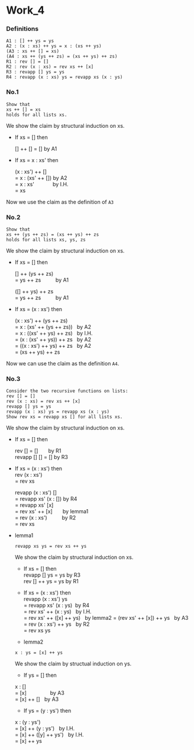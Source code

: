 # Work_4

### Definitions

```
A1 : [] ++ ys = ys
A2 : (x : xs) ++ ys = x : (xs ++ ys)
(A3 : xs ++ [] = xs)
(A4 : xs ++ (ys ++ zs) = (xs ++ ys) ++ zs)
R1 : rev [] = []
R2 : rev (x : xs) = rev xs ++ [x]
R3 : revapp [] ys = ys
R4 : revapp (x : xs) ys = revapp xs (x : ys)
```

### No.1

```
Show that
xs ++ [] = xs
holds for all lists xs.
```

We show the claim by structural induction on xs.

- If xs = [] then

  [] ++ [] = [] by A1

- If xs = x : xs' then

  (x : xs') ++ []  
  = x : (xs' ++ []) by A2  
  = x : xs' &emsp;&emsp;&emsp; by I.H.  
  = xs  
  
Now we use the claim as the definition of `A3`

### No.2

```
Show that
xs ++ (ys ++ zs) = (xs ++ ys) ++ zs
holds for all lists xs, ys, zs
```

We show the claim by structural induction on xs.

- If xs = [] then

  [] ++ (ys ++ zs)  
  = ys ++ zs &emsp;&emsp;&nbsp; by A1  
  
  ([] ++ ys) ++ zs  
  = ys ++ zs &emsp;&emsp;&nbsp; by A1

- If xs = (x : xs') then

  (x : xs') ++ (ys ++ zs)  
  = x : (xs' ++ (ys ++ zs)) &nbsp;&nbsp;by A2  
  = x : ((xs' ++ ys) ++ zs) &nbsp;&nbsp;by I.H.  
  = (x : (xs' ++ ys)) ++ zs &nbsp;&nbsp;by A2  
  = ((x : xs') ++ ys) ++ zs &nbsp;&nbsp;by A2  
  = (xs ++ ys) ++ zs  
  
Now we can use the claim as the definition `A4`.

### No.3

```
Consider the two recursive functions on lists:
rev [] = []
rev (x : xs) = rev xs ++ [x]
revapp [] ys = ys
revapp (x : xs) ys = revapp xs (x : ys)
Show rev xs = revapp xs [] for all lists xs.
```

We show the claim by structural induction on xs.

- If xs = [] then

  rev [] = [] &nbsp;&nbsp;&nbsp;&nbsp;&nbsp;&nbsp;by R1  
  revapp [] [] = [] by R3

- If xs = (x : xs') then  
  rev (x : xs')  
  = rev xs

  revapp (x : xs') []  
  = revapp xs' (x : []) by R4  
  = revapp xs' [x]  
  = rev xs' ++ [x] &nbsp;&nbsp;&nbsp;&nbsp;&nbsp; by lemma1  
  = rev (x : xs') &emsp;&emsp;&nbsp; by R2  
  = rev xs

- lemma1

  ```
  revapp xs ys = rev xs ++ ys
  ```

  We show the claim by structural induction on xs.

  - If xs = [] then  
    revapp [] ys = ys by R3  
    rev [] ++ ys = ys by R1
    
  - If xs = (x : xs') then  
    revapp (x : xs') ys  
    = revapp xs' (x : ys) &nbsp;by R4  
    = rev xs' ++ (x : ys) &nbsp; by I.H.  
    = rev xs' ++ ([x] ++ ys)  &nbsp; by lemma2
    = (rev xs' ++ [x]) ++ ys &nbsp; by A3  
    = rev (x : xs') ++ ys &nbsp; by R2  
    = rev xs ys

  - lemma2
  
  ```
  x : ys = [x] ++ ys
  ```
  
  We show the claim by structual induction on ys.
  
  - If ys = [] then  
  
  x : []  
  = [x] &emsp;&emsp;&emsp;&emsp; by A3  
  = [x] ++ [] &nbsp; by A3  
  
  - If ys = (y : ys') then  
  
  x : (y : ys')  
  = [x] ++ (y : ys') &nbsp; by I.H.  
  = [x] ++ ([y] ++ ys') &nbsp; by I.H.  
  = [x] ++ ys
